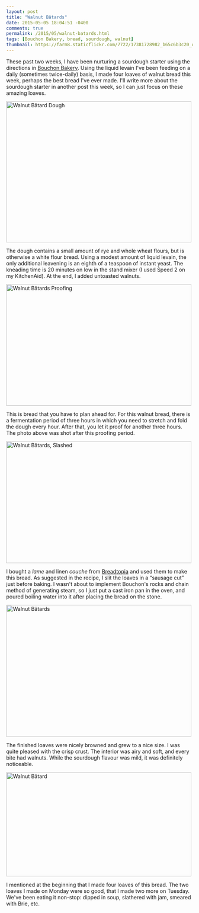 ```yaml
---
layout: post
title: "Walnut Bâtards"
date: 2015-05-05 18:04:51 -0400
comments: true
permalink: /2015/05/walnut-batards.html
tags: [Bouchon Bakery, bread, sourdough, walnut]
thumbnail: https://farm8.staticflickr.com/7722/17381728982_b65c6b3c20_q.jpg
---
```


These past two weeks, I have been nurturing a sourdough starter
using the directions in [Bouchon Bakery](/tag/bouchon-bakery/).
Using the liquid levain I've been feeding on a daily (sometimes
twice-daily) basis, I made four loaves of walnut bread this week,
perhaps the best bread I've ever made. I'll write more about the 
sourdough starter in another post this week, so I can just focus 
on these amazing loaves.

<a href="https://www.flickr.com/photos/gnuf/17191487980" title="Walnut
Bâtard Dough by Eric Fung, on Flickr"><img
src="https://farm8.staticflickr.com/7694/17191487980_4f5c894efa.jpg"
width="500" height="381" alt="Walnut Bâtard Dough"></a>

The dough contains a small amount of rye and whole wheat flours, but is
otherwise a white flour bread. Using a modest amount of liquid levain,
the only additional leavening is an eighth of a teaspoon of instant
yeast. The kneading time is 20 minutes on low in the stand mixer (I used
Speed 2 on my KitchenAid). At the end, I added untoasted walnuts.

<a href="https://www.flickr.com/photos/gnuf/17357278936" title="Walnut
Bâtards Proofing by Eric Fung, on Flickr"><img
src="https://farm8.staticflickr.com/7794/17357278936_244b385139.jpg"
width="500" height="328" alt="Walnut Bâtards Proofing"></a>

This is bread that you have to plan ahead for. For this walnut
bread, there is a fermentation period of three hours in which you
need to stretch and fold the dough every hour. After that, you let
it proof for another three hours. The photo above was shot after this
proofing period.

<a href="https://www.flickr.com/photos/gnuf/16763100153" title="Walnut
Bâtards, Slashed by Eric Fung, on Flickr"><img
src="https://farm9.staticflickr.com/8883/16763100153_3a3508aab6.jpg"
width="500" height="329" alt="Walnut Bâtards, Slashed"></a>

I bought a _lame_ and linen _couche_ from
[Breadtopia](http://breadtopia.com) and used them to make
this bread. As suggested in the recipe, I slit the loaves in a “sausage
cut” just before baking. I wasn't about to implement Bouchon's rocks and
chain method of generating steam, so I just put a cast iron pan in the
oven, and poured boiling water into it after placing the bread on the
stone.

<a href="https://www.flickr.com/photos/gnuf/17381728982" title="Walnut
Bâtards by Eric Fung, on Flickr"><img
src="https://farm8.staticflickr.com/7722/17381728982_b65c6b3c20.jpg"
width="500" height="356" alt="Walnut Bâtards"></a>

The finished loaves were nicely browned and grew to a nice size. I was
quite pleased with the crisp crust. The interior was airy and soft, and
every bite had walnuts. While the sourdough flavour was mild, it was
definitely noticeable.

<a href="https://www.flickr.com/photos/gnuf/16767371054" title="Walnut
Bâtard by Eric Fung, on Flickr"><img
src="https://farm8.staticflickr.com/7792/16767371054_dc6f64570b.jpg"
width="500" height="281" alt="Walnut Bâtard"></a>

I mentioned at the beginning that I made four loaves of this bread. The
two loaves I made on Monday were so good, that I made two more on
Tuesday. We've been eating it non-stop: dipped in soup, slathered with jam,
smeared with Brie, etc.

